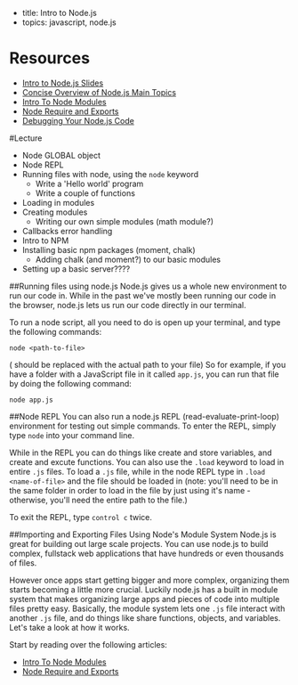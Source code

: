 - title: Intro to Node.js
- topics: javascript, node.js

# Resources
- [Intro to Node.js Slides](https://slides.com/nmadd/intro-to-node-js-and-express-3/live#/)
- [Concise Overview of Node.js Main Topics](http://webapplog.com/node-js-fundamentals-a-concise-overview-of-the-main-concepts/)
- [Intro To Node Modules](https://www.sitepoint.com/understanding-module-exports-exports-node-js/)
- [Node Require and Exports](http://openmymind.net/2012/2/3/Node-Require-and-Exports/)
- [Debugging Your Node.js Code](https://spin.atomicobject.com/2015/09/25/debug-node-js/)

#Lecture

- Node GLOBAL object
- Node REPL
- Running files with node, using the `node` keyword
  - Write a 'Hello world' program
  - Write a couple of functions
- Loading in modules
- Creating modules
  - Writing our own simple modules (math module?)
- Callbacks error handling
- Intro to NPM
- Installing basic npm packages (moment, chalk)
  - Adding chalk (and moment?) to our basic modules
- Setting up a basic server????

##Running files using node.js
Node.js gives us a whole new environment to run our code in. While in the past we've mostly been running our code in the browser, node.js lets us run our code directly in our terminal.

To run a node script, all you need to do is open up your terminal, and type the following commands:
```
node <path-to-file>
```
(<path-to-file> should be replaced with the actual path to your file)
So for example, if you have a folder with a JavaScript file in it called `app.js`, you can run that file by doing the following command:
```
node app.js
```

##Node REPL
You can also run a node.js REPL (read-evaluate-print-loop) environment for testing out simple commands. To enter the REPL, simply type `node` into your command line.

While in the REPL you can do things like create and store variables, and create and excute functions. You can also use the `.load` keyword to load in entire `.js` files. To load a `.js` file, while in the node REPL type in `.load <name-of-file>` and the file should be loaded in (note: you'll need to be in the same folder in order to load in the file by just using it's name - otherwise, you'll need the entire path to the file.) 

To exit the REPL, type `control c` twice.

##Importing and Exporting Files Using Node's Module System
Node.js is great for building out large scale projects. You can use node.js to build complex, fullstack web applications that have hundreds or even thousands of files.

However once apps start getting bigger and more complex, organizing them starts becoming a little more crucial. Luckily node.js has a built in module system that makes organizing large apps and pieces of code into multiple files pretty easy. Basically, the module system lets one `.js` file interact with another `.js` file, and do things like share functions, objects, and variables. Let's take a look at how it works.

Start by reading over the following articles:
- [Intro To Node Modules](https://www.sitepoint.com/understanding-module-exports-exports-node-js/)
- [Node Require and Exports](http://openmymind.net/2012/2/3/Node-Require-and-Exports/)
